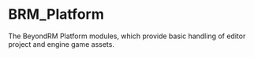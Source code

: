 BRM_Platform
============

The BeyondRM Platform modules, which provide basic handling of editor project and engine game assets.
